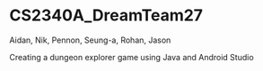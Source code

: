 # CS2340A_DreamTeam27

Aidan, Nik, Pennon, Seung-a, Rohan, Jason


Creating a dungeon explorer game using Java and Android Studio

